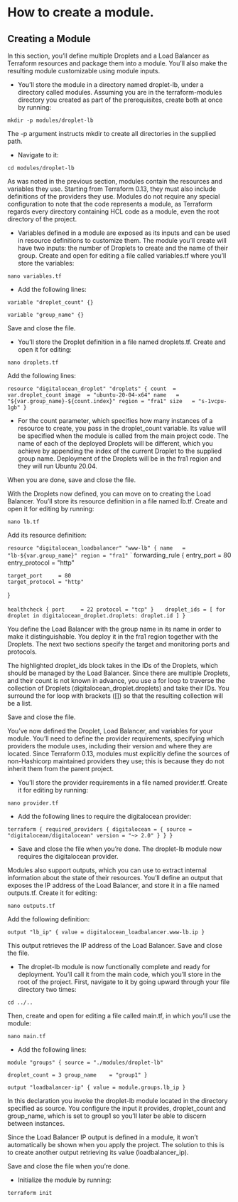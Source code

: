 # How to create a module.

## Creating a Module

In this section, you’ll define multiple Droplets and a Load Balancer as Terraform resources and package them into a module. You’ll also make the resulting module customizable using module inputs.

- You’ll store the module in a directory named droplet-lb, under a directory called modules. Assuming you are in the terraform-modules directory you created as part of the prerequisites, create both at once by running:

`mkdir -p modules/droplet-lb`

The -p argument instructs mkdir to create all directories in the supplied path.

- Navigate to it:

`cd modules/droplet-lb`

As was noted in the previous section, modules contain the resources and variables they use. Starting from Terraform 0.13, they must also include definitions of the providers they use. Modules do not require any special configuration to note that the code represents a module, as Terraform regards every directory containing HCL code as a module, even the root directory of the project.

- Variables defined in a module are exposed as its inputs and can be used in resource definitions to customize them. The module you’ll create will have two inputs: the number of Droplets to create and the name of their group. Create and open for editing a file called variables.tf where you’ll store the variables:

`nano variables.tf`

- Add the following lines:

`variable "droplet_count" {}`

`variable "group_name" {}`

Save and close the file.

- You’ll store the Droplet definition in a file named droplets.tf. Create and open it for editing:

`nano droplets.tf`

Add the following lines:

`resource "digitalocean_droplet" "droplets" {
  count  = var.droplet_count
  image  = "ubuntu-20-04-x64"
  name   = "${var.group_name}-${count.index}"
  region = "fra1"
  size   = "s-1vcpu-1gb"
}`


- For the count parameter, which specifies how many instances of a resource to create, you pass in the droplet_count variable. Its value will be specified when the module is called from the main project code. The name of each of the deployed Droplets will be different, which you achieve by appending the index of the current Droplet to the supplied group name. Deployment of the Droplets will be in the fra1 region and they will run Ubuntu 20.04.

When you are done, save and close the file.

With the Droplets now defined, you can move on to creating the Load Balancer. You’ll store its resource definition in a file named lb.tf. Create and open it for editing by running:

`nano lb.tf`

Add its resource definition:

`
resource "digitalocean_loadbalancer" "www-lb" {
  name   = "lb-${var.group_name}"
  region = "fra1"
`
`
  forwarding_rule {
    entry_port     = 80
    entry_protocol = "http"

    target_port     = 80
    target_protocol = "http"
  }

  `healthcheck {
    port     = 22
    protocol = "tcp"
  }
`
`  droplet_ids = [
    for droplet in digitalocean_droplet.droplets:
      droplet.id
  ]
}`

You define the Load Balancer with the group name in its name in order to make it distinguishable. You deploy it in the fra1 region together with the Droplets. The next two sections specify the target and monitoring ports and protocols.

The highlighted droplet_ids block takes in the IDs of the Droplets, which should be managed by the Load Balancer. Since there are multiple Droplets, and their count is not known in advance, you use a for loop to traverse the collection of Droplets (digitalocean_droplet.droplets) and take their IDs. You surround the for loop with brackets ([]) so that the resulting collection will be a list.

Save and close the file.

You’ve now defined the Droplet, Load Balancer, and variables for your module. You’ll need to define the provider requirements, specifying which providers the module uses, including their version and where they are located. Since Terraform 0.13, modules must explicitly define the sources of non-Hashicorp maintained providers they use; this is because they do not inherit them from the parent project.


- You’ll store the provider requirements in a file named provider.tf. Create it for editing by running:

`nano provider.tf`

- Add the following lines to require the digitalocean provider:

`terraform {
  required_providers {
    digitalocean = {
      source = "digitalocean/digitalocean"
      version = "~> 2.0"
    }
  }
}`

- Save and close the file when you’re done. The droplet-lb module now requires the digitalocean provider.

Modules also support outputs, which you can use to extract internal information about the state of their resources. You’ll define an output that exposes the IP address of the Load Balancer, and store it in a file named outputs.tf. Create it for editing:

`nano outputs.tf`


Add the following definition:

`output "lb_ip" {
  value = digitalocean_loadbalancer.www-lb.ip
}`

This output retrieves the IP address of the Load Balancer. Save and close the file.

- The droplet-lb module is now functionally complete and ready for deployment. You’ll call it from the main code, which you’ll store in the root of the project. First, navigate to it by going upward through your file directory two times:

`cd ../..`

Then, create and open for editing a file called main.tf, in which you’ll use the module:

`nano main.tf`

- Add the following lines:

`module "groups" {
  source = "./modules/droplet-lb"
`

`
  droplet_count = 3
  group_name    = "group1"
}
`

`
output "loadbalancer-ip" {
  value = module.groups.lb_ip
}
`

In this declaration you invoke the droplet-lb module located in the directory specified as source. You configure the input it provides, droplet_count and group_name, which is set to group1 so you’ll later be able to discern between instances.

Since the Load Balancer IP output is defined in a module, it won’t automatically be shown when you apply the project. The solution to this is to create another output retrieving its value (loadbalancer_ip).

Save and close the file when you’re done.

- Initialize the module by running:

`terraform init`